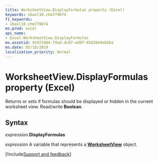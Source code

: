 ```yaml
---
title: WorksheetView.DisplayFormulas property (Excel)
keywords: vbaxl10.chm779074
f1_keywords:
- vbaxl10.chm779074
ms.prod: excel
api_name:
- Excel.WorksheetView.DisplayFormulas
ms.assetid: 91973484-79ad-dc07-ed9f-65d20d4e82ba
ms.date: 05/18/2019
localization_priority: Normal
---
```



# WorksheetView.DisplayFormulas property (Excel)

Returns or sets if formulas should be displayed or hidden in the current worksheet view. Read/write **Boolean**.


## Syntax

_expression_.**DisplayFormulas**

_expression_ A variable that represents a **[WorksheetView](Excel.WorksheetView.md)** object.




[!include[Support and feedback](~/includes/feedback-boilerplate.md)]
